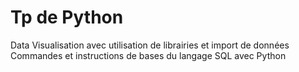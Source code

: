 # Tp de Python
Data Visualisation avec utilisation de librairies et import de données
Commandes et instructions de bases du langage SQL avec Python
